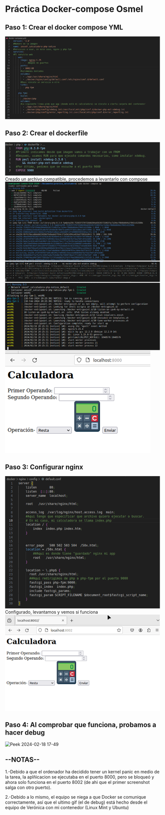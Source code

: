 # Práctica Docker-compose Osmel
## Paso 1: Crear el docker compose YML
 ![alt](imagenes/dockercompose.png)

## Paso 2: Crear el dockerfile
 ![alt](imagenes/punto2.png)
Creado un archivo compatible, procedemos a levantarlo con compose
![alt](imagenes/punto2_1.png)
![alt](imagenes/punto2_2.png)
![alt](imagenes/punto2_3.png)
![alt](imagenes/paso2_4.png)

## Paso 3: Configurar nginx
 ![alt](imagenes/paso3_1.png)
Configurado, levantamos y vemos si funciona
 ![alt](imagenes/estorula.gif) 

## Paso 4: Al comprobar que funciona, probamos a hacer debug
![Peek 2024-02-18 17-49](https://github.com/Elmontthefruit/practica_3/assets/118209418/e5bb0438-c502-4394-bc26-97a46885764f)


## --NOTAS--
 1.-Debido a que el ordenador ha decidido tener un kernel panic en medio de la tarea, la aplñicacion se ejecutaba en el puerto 8000, pero se bloqueó y ahora solo funciona en el puerto 8002 (de ahi que el primer screenshot salga con otro puerto).
 
 2.-Debido a lo mismo, el equipo se niega a que Docker se comunique correctamente, así que el ultimo gif (el de debug) está hecho desde el equipo de Verónica con mi contenedor (Linux Mint y Ubuntu)
